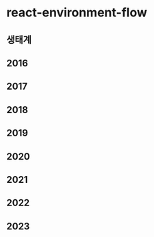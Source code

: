 # react-environment-flow

## 생태계

## 2016

## 2017

## 2018

## 2019

## 2020

## 2021

## 2022

## 2023
